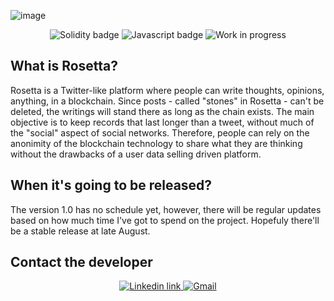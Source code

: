![image](https://github.com/Lionel-Rocha/Rosetta/assets/111009073/18f53fc0-9a48-4bd6-91f1-6d1c2428dc64)

<div class="badges" align="center">
<img src="https://img.shields.io/badge/Solidity-2b247c?style=for-the-badge&logo=solidity&logoColor=white" alt="Solidity badge"/>
<img src="https://img.shields.io/badge/Javascript-efd81d?style=for-the-badge&logo=javascript&logoColor=black" alt="Javascript badge"/>
<img src="https://img.shields.io/badge/work_in_progress-v0.1-c86b21?style=for-the-badge" alt="Work in progress"/>
</div>

## What is Rosetta?

Rosetta is a Twitter-like platform where people can write thoughts, opinions, anything, in a blockchain. Since posts - called "stones" in Rosetta - can't be deleted, the writings will stand there as long as the chain exists. The main objective is to keep records that last longer than a tweet, without much of the "social" aspect of social networks. Therefore, people can rely on the anonimity of the blockchain technology to share what they are thinking without the drawbacks of a user data selling driven platform.

## When it's going to be released?

The version 1.0 has no schedule yet, however, there will be regular updates based on how much time I've got to spend on the project. Hopefuly there'll be a stable release at late August.

## Contact the developer

<div align="center">
<a href="https://www.linkedin.com/in/lionel-rocha-578832208">
<img src="https://img.shields.io/badge/LinkedIn-blue?style=for-the-badge&logo=linkedin" alt="Linkedin link"/>
</a>


<a href="mailto:lionel.rocha.alves@gmail.com">
<img src="https://img.shields.io/badge/Email-FF0000?style=for-the-badge&logo=gmail&logoColor=white" alt="Gmail"/>
</a>
</div
